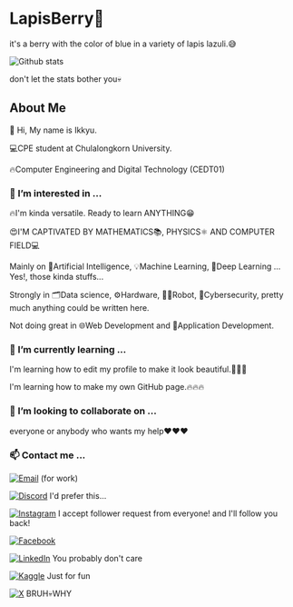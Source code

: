 # LapisBerry👋
<p>
it's a berry with the color of blue in a variety of lapis lazuli.😅
</p>
<!--
This section doesn't need anything more.
-->

![Github stats](https://github-readme-stats.vercel.app/api?username=LapisBerry&theme=radical&show_icons=true)

don't let the stats bother you💀

## About Me
<p>👋 Hi, My name is Ikkyu.</p>
<p>💻CPE student at Chulalongkorn University.</p>
<p>🔥Computer Engineering and Digital Technology (CEDT01)</p>
<!--
This section is quite ok. (maybe...)
-->


### 👀 I’m interested in ...
<p>🔥I'm kinda versatile. Ready to learn ANYTHING😁</p>
<p>😍I'M CAPTIVATED BY MATHEMATICS📚, PHYSICS⚛️ AND COMPUTER FIELD💻</p>
<p>Mainly on 🤖Artificial Intelligence, 💡Machine Learning, 🧠Deep Learning ... Yes!, those kinda stuffs...</p>
<p>Strongly in 🗂️Data science, ⚙️Hardware, 🦾🤖Robot, 🔐Cybersecurity, pretty much anything could be written here.</p>
<p>Not doing great in 🌐Web Development and 📄Application Development.</p>
<!--
This section needs to be reduced. TOO MANY WORDS!!!
-->


### 🌱 I’m currently learning ...
<p>I'm learning how to edit my profile to make it look beautiful.🤣🤣🤣</p>
<p>I'm learning how to make my own GitHub page.🔥🔥🔥</p>
<!--
This section is great!
-->


### 💞️ I’m looking to collaborate on ...
<p>everyone or anybody who wants my help❤️❤️❤️</p>
<!--
This field needs something more interesting!
-->


### 📫 Contact me ...

[![Email][email-shield]][email-url] (for work)

[![Discord][discord-shield]][discord-url] I'd prefer this...

[![Instagram][instagram-shield]][instagram-url] I accept follower request from everyone! and I'll follow you back!

[![Facebook][facebook-shield]][facebook-url] 

[![LinkedIn][linkedin-shield]][linkedin-url] You probably don't care

[![Kaggle][kaggle-shield]][kaggle-url] Just for fun

[![X][x-shield]][x-url] BRUH💀WHY

[email-shield]: https://img.shields.io/badge/email-kittiphopkhankaew%40gmail.com-%23EA4335?style=for-the-badge&logo=Gmail&logoColor=%23EA4335&labelColor=white
[email-url]: mailto:kittiphopkhankaew@gmail.com

[discord-shield]: https://img.shields.io/badge/Discord-blueoflapislazuli-white?style=for-the-badge&logo=Discord&logoColor=white&labelColor=%235865F2
[discord-url]: https://discordapp.com/users/1110214078808461393

[instagram-shield]: https://img.shields.io/badge/Instagram-mighty__ikkyu-white?style=for-the-badge&logo=Instagram&logoColor=white&labelColor=%23E4405F
[instagram-url]: https://www.instagram.com/mighty_ikkyu/

[kaggle-shield]: https://img.shields.io/badge/Kaggle-Kittiphop%20Khankaew-%2320BEFF?style=for-the-badge&logo=Kaggle&logoColor=%2320BEFF&labelColor=white
[kaggle-url]: https://www.kaggle.com/kittiphopkhankaew

[linkedin-shield]: https://img.shields.io/badge/LinkedIn-Kittiphop%20Khankaew-%230A66C2?style=for-the-badge&logo=LinkedIn&logoColor=%230A66C2&labelColor=white
[linkedin-url]: https://www.linkedin.com/in/kittiphop-khankaew/

[x-shield]: https://img.shields.io/badge/-LapixLazulix-white?style=for-the-badge&logo=X&logoColor=white&labelColor=black
[x-url]: https://twitter.com/LapiXLazuliX

[facebook-shield]: https://img.shields.io/badge/Facebook-Kittiphop%20Khankaew-%231877F2?style=for-the-badge&logo=Facebook&logoColor=%230A66C2&labelColor=white
[facebook-url]: https://www.facebook.com/kittiphop.khankaew.9/
